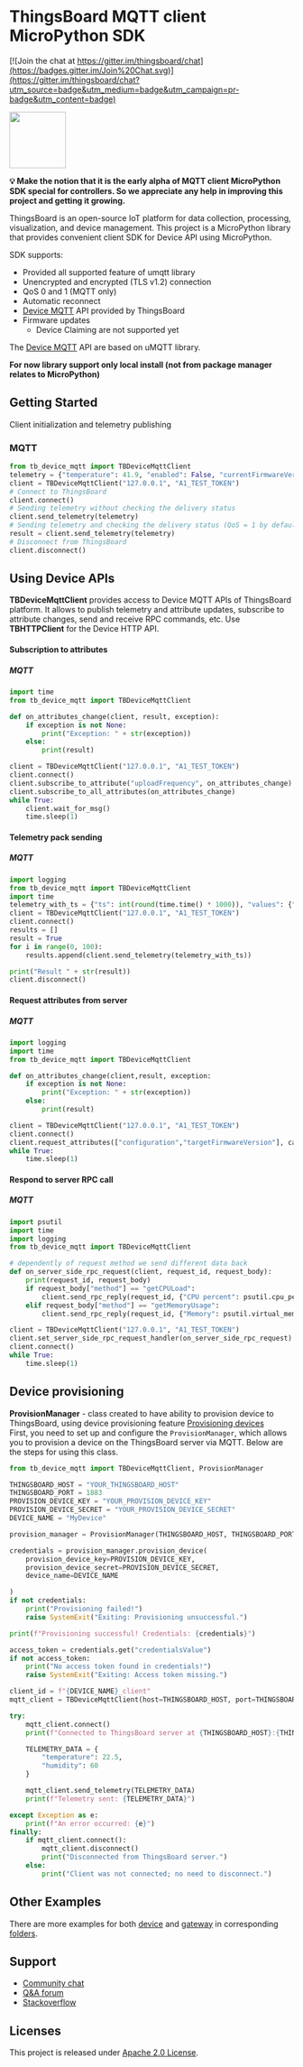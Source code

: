 # ThingsBoard MQTT client MicroPython SDK
[![Join the chat at https://gitter.im/thingsboard/chat](https://badges.gitter.im/Join%20Chat.svg)](https://gitter.im/thingsboard/chat?utm_source=badge&utm_medium=badge&utm_campaign=pr-badge&utm_content=badge)

<a href="https://thingsboard.io"><img src="./logo.png?raw=true" width="100" height="100"></a>

**💡 Make the notion that it is the early alpha of MQTT client MicroPython SDK special for controllers. So we appreciate any 
help in improving this project and getting it growing.**

ThingsBoard is an open-source IoT platform for data collection, processing, visualization, and device management.
This project is a MicroPython library that provides convenient client SDK for Device API using MicroPython.

SDK supports:
- Provided all supported feature of umqtt library
- Unencrypted and encrypted (TLS v1.2) connection
- QoS 0 and 1 (MQTT only)
- Automatic reconnect
- [Device MQTT](https://thingsboard.io/docs/reference/mqtt-api/) API provided by ThingsBoard
- Firmware updates
  - Device Claiming are not supported yet 

The [Device MQTT](https://thingsboard.io/docs/reference/mqtt-api/) API are based on uMQTT library.

**For now library support only local install (not from package manager relates to MicroPython)**

## Getting Started

Client initialization and telemetry publishing
### MQTT
```python
from tb_device_mqtt import TBDeviceMqttClient
telemetry = {"temperature": 41.9, "enabled": False, "currentFirmwareVersion": "v1.2.2"}
client = TBDeviceMqttClient("127.0.0.1", "A1_TEST_TOKEN")
# Connect to ThingsBoard
client.connect()
# Sending telemetry without checking the delivery status
client.send_telemetry(telemetry) 
# Sending telemetry and checking the delivery status (QoS = 1 by default)
result = client.send_telemetry(telemetry)
# Disconnect from ThingsBoard
client.disconnect()
```

## Using Device APIs

**TBDeviceMqttClient** provides access to Device MQTT APIs of ThingsBoard platform. It allows to publish telemetry and attribute updates, subscribe to attribute changes, send and receive RPC commands, etc. Use **TBHTTPClient** for the Device HTTP API.
#### Subscription to attributes
##### MQTT
```python
import time
from tb_device_mqtt import TBDeviceMqttClient

def on_attributes_change(client, result, exception):
    if exception is not None:
        print("Exception: " + str(exception))
    else:
        print(result)

client = TBDeviceMqttClient("127.0.0.1", "A1_TEST_TOKEN")
client.connect()
client.subscribe_to_attribute("uploadFrequency", on_attributes_change)
client.subscribe_to_all_attributes(on_attributes_change)
while True:
    client.wait_for_msg()
    time.sleep(1)
```

#### Telemetry pack sending
##### MQTT
```python
import logging
from tb_device_mqtt import TBDeviceMqttClient
import time
telemetry_with_ts = {"ts": int(round(time.time() * 1000)), "values": {"temperature": 42.1, "humidity": 70}}
client = TBDeviceMqttClient("127.0.0.1", "A1_TEST_TOKEN")
client.connect()
results = []
result = True
for i in range(0, 100):
    results.append(client.send_telemetry(telemetry_with_ts))

print("Result " + str(result))
client.disconnect()
```

#### Request attributes from server
##### MQTT
```python
import logging
import time
from tb_device_mqtt import TBDeviceMqttClient

def on_attributes_change(client,result, exception:
    if exception is not None:
        print("Exception: " + str(exception))
    else:
        print(result)

client = TBDeviceMqttClient("127.0.0.1", "A1_TEST_TOKEN")
client.connect()
client.request_attributes(["configuration","targetFirmwareVersion"], callback=on_attributes_change)
while True:
    time.sleep(1)
```

#### Respond to server RPC call
##### MQTT
```python
import psutil
import time
import logging
from tb_device_mqtt import TBDeviceMqttClient

# dependently of request method we send different data back
def on_server_side_rpc_request(client, request_id, request_body):
    print(request_id, request_body)
    if request_body["method"] == "getCPULoad":
        client.send_rpc_reply(request_id, {"CPU percent": psutil.cpu_percent()})
    elif request_body["method"] == "getMemoryUsage":
        client.send_rpc_reply(request_id, {"Memory": psutil.virtual_memory().percent})

client = TBDeviceMqttClient("127.0.0.1", "A1_TEST_TOKEN")
client.set_server_side_rpc_request_handler(on_server_side_rpc_request)
client.connect()
while True:
    time.sleep(1)
```
## Device provisioning
**ProvisionManager** - class created to have ability to provision device to ThingsBoard, using device provisioning feature [Provisioning devices](https://thingsboard.io/docs/paas/user-guide/device-provisioning/)   
First, you need to set up and configure the `ProvisionManager`, which allows you to provision a device on the ThingsBoard server via MQTT. Below are the steps for using this class.

```python
from tb_device_mqtt import TBDeviceMqttClient, ProvisionManager

THINGSBOARD_HOST = "YOUR_THINGSBOARD_HOST"
THINGSBOARD_PORT = 1883
PROVISION_DEVICE_KEY = "YOUR_PROVISION_DEVICE_KEY"
PROVISION_DEVICE_SECRET = "YOUR_PROVISION_DEVICE_SECRET"
DEVICE_NAME = "MyDevice"

provision_manager = ProvisionManager(THINGSBOARD_HOST, THINGSBOARD_PORT)

credentials = provision_manager.provision_device(
    provision_device_key=PROVISION_DEVICE_KEY,
    provision_device_secret=PROVISION_DEVICE_SECRET,
    device_name=DEVICE_NAME

)
if not credentials:
    print("Provisioning failed!")
    raise SystemExit("Exiting: Provisioning unsuccessful.")

print(f"Provisioning successful! Credentials: {credentials}")

access_token = credentials.get("credentialsValue")
if not access_token:
    print("No access token found in credentials!")
    raise SystemExit("Exiting: Access token missing.")

client_id = f"{DEVICE_NAME}_client"
mqtt_client = TBDeviceMqttClient(host=THINGSBOARD_HOST, port=THINGSBOARD_PORT, access_token=access_token)

try:
    mqtt_client.connect()
    print(f"Connected to ThingsBoard server at {THINGSBOARD_HOST}:{THINGSBOARD_PORT}")

    TELEMETRY_DATA = {
        "temperature": 22.5,
        "humidity": 60
    }

    mqtt_client.send_telemetry(TELEMETRY_DATA)
    print(f"Telemetry sent: {TELEMETRY_DATA}")

except Exception as e:
    print(f"An error occurred: {e}")
finally:
    if mqtt_client.connect():
        mqtt_client.disconnect()
        print("Disconnected from ThingsBoard server.")
    else:
        print("Client was not connected; no need to disconnect.")
```
## Other Examples

There are more examples for both [device](https://github.com/thingsboard/thingsboard-python-client-sdk/tree/master/examples/device) and [gateway](https://github.com/thingsboard/thingsboard-python-client-sdk/tree/master/examples/gateway) in corresponding [folders](https://github.com/thingsboard/thingsboard-python-client-sdk/tree/master/examples).

## Support

 - [Community chat](https://gitter.im/thingsboard/chat)
 - [Q&A forum](https://groups.google.com/forum/#!forum/thingsboard)
 - [Stackoverflow](http://stackoverflow.com/questions/tagged/thingsboard)

## Licenses

This project is released under [Apache 2.0 License](./LICENSE).
